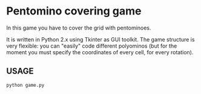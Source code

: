 Pentomino covering game
=======================

In this game you have to cover the grid with pentominoes.

It is written in Python 2.x using Tkinter as GUI toolkit.
The game structure is very flexible: you can "easily" code different polyominos (but for the moment you must specify the coordinates of every cell, for every rotation).

USAGE
------

```python
python game.py
```
